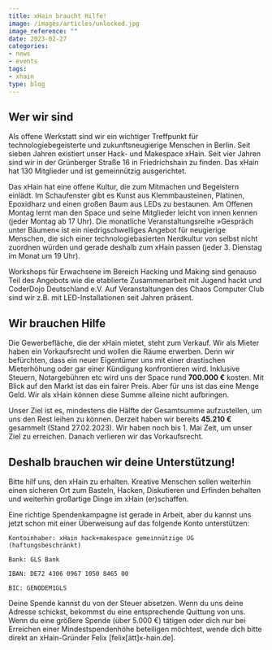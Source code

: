 ```yaml
---
title: xHain braucht Hilfe!
image: /images/articles/unlocked.jpg
image_reference: ""
date: 2023-02-27
categories:
- news
- events
tags:
- xhain
type: blog
---
```


## Wer wir sind
Als offene Werkstatt sind wir ein wichtiger Treffpunkt für technologiebegeisterte und zukunftsneugierige Menschen in Berlin. Seit sieben Jahren existiert unser Hack- und Makespace xHain. Seit vier Jahren sind wir in der Grünberger Straße 16 in Friedrichshain zu finden. Das xHain hat 130 Mitglieder und ist gemeinnützig ausgerichtet.

Das xHain hat eine offene Kultur, die zum Mitmachen und Begeistern einlädt. Im Schaufenster gibt es Kunst aus Klemmbausteinen, Platinen, Epoxidharz und einen großen Baum aus LEDs zu bestaunen. Am Offenen Montag lernt man den Space und seine Mitglieder leicht von innen kennen (jeder Montag ab 17 Uhr). Die monatliche Veranstaltungsreihe »Gespräch unter Bäumen« ist ein niedrigschwelliges Angebot für neugierige Menschen, die sich einer technologiebasierten Nerdkultur von selbst nicht zuordnen würden und gerade deshalb zum xHain passen (jeder 3. Dienstag im Monat um 19 Uhr).

Workshops für Erwachsene im Bereich Hacking und Making sind genauso Teil des Angebots wie die etablierte Zusammenarbeit mit Jugend hackt und CoderDojo Deutschland e.V. Auf Veranstaltungen des Chaos Computer Club sind wir z.B. mit LED-Installationen seit Jahren präsent.

## Wir brauchen Hilfe
Die Gewerbefläche, die der xHain mietet, steht zum Verkauf. Wir als Mieter haben ein Vorkaufsrecht und wollen die Räume erwerben. Denn wir befürchten, dass ein neuer Eigentümer uns mit einer drastischen Mieterhöhung oder gar einer Kündigung konfrontieren wird.
Inklusive Steuern, Notargebühren etc wird uns der Space rund **700.000 €** kosten. Mit Blick auf den Markt ist das ein fairer Preis. Aber für uns ist das eine Menge Geld. Wir als xHain können diese Summe alleine nicht aufbringen. 

Unser Ziel ist es, mindestens die Hälfte der Gesamtsumme aufzustellen, um uns den Rest leihen zu können. Derzeit haben wir bereits **45.210 €** gesammelt (Stand 27.02.2023). Wir haben noch bis 1. Mai Zeit, um unser Ziel zu erreichen. Danach verlieren wir das  Vorkaufsrecht.

## Deshalb brauchen wir deine Unterstützung!
Bitte hilf uns, den xHain zu erhalten. Kreative Menschen sollen weiterhin einen sicheren Ort zum Basteln, Hacken, Diskutieren und Erfinden behalten und weiterhin großartige Dinge im xHain (er)schaffen. 

Eine richtige Spendenkampagne ist gerade in Arbeit, aber du kannst uns jetzt schon mit einer Überweisung auf das folgende Konto unterstützen:

    Kontoinhaber: xHain hack+makespace gemeinnützige UG (haftungsbeschränkt)

    Bank: GLS Bank

    IBAN: DE72 4306 0967 1050 8465 00

    BIC: GENODEM1GLS


Deine Spende kannst du von der Steuer absetzen. Wenn du uns deine Adresse schickst,  bekommst du eine entsprechende Quittung von uns. Wenn du eine größere Spende (über 5.000 €) tätigen oder dich nur bei Erreichen einer Mindestspendenhöhe beteiligen möchtest, wende dich bitte direkt an xHain-Gründer Felix [felix[ätt]x-hain.de].

